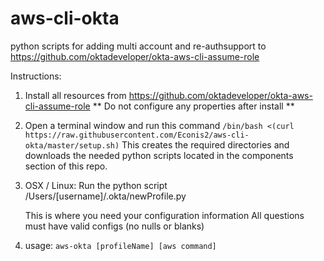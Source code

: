# aws-cli-okta
python scripts for adding multi account and re-authsupport to https://github.com/oktadeveloper/okta-aws-cli-assume-role

Instructions:

1) Install all resources from https://github.com/oktadeveloper/okta-aws-cli-assume-role
  ** Do not configure any properties after install **
  
2) Open a terminal window and run this command ```/bin/bash <(curl https://raw.githubusercontent.com/Econis2/aws-cli-okta/master/setup.sh)```
This creates the required directories and downloads the needed python scripts located in the components section of this repo.

3) OSX / Linux:
    Run the python script /Users/[username]/.okta/newProfile.py
    
    This is where you need your configuration information 
    All questions must have valid configs (no nulls or blanks)
 
4) usage: ```aws-okta [profileName] [aws command]```
